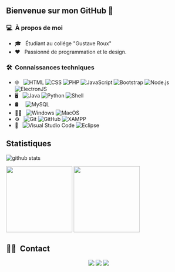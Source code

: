 ## Bienvenue sur mon GitHub 👋

### 💻 &nbsp;À propos de moi

- 🎓 &nbsp; Étudiant au collége "Gustave Roux"
- ❤️ &nbsp; Passionné de programmation et le design.

### 🛠 &nbsp;Connaissances techniques

- 🌐 &nbsp;
  ![HTML](https://img.shields.io/badge/-HTML-333333?style=flat-square&logo=HTML5)
  ![CSS](https://img.shields.io/badge/-CSS-333333?style=flat-square&logo=CSS3&logoColor=1572B6)
  ![PHP](https://img.shields.io/badge/-PHP-333333?style=flat-square&logo=php)
  ![JavaScript](https://img.shields.io/badge/-JavaScript-333333??style=flat-square&logo=javascript)
  ![Bootstrap](https://img.shields.io/badge/-Bootstrap-333333?style=flat-square&logo=bootstrap&logoColor=563D7C)
  ![Node.js](https://img.shields.io/badge/-Node.js-333333?style=flat-square&logo=node.js)
  ![ElectronJS](https://img.shields.io/badge/-ElectronJS-333333?style=flat-square&logo=electron)
- 🖥️ &nbsp;
  ![Java](https://img.shields.io/badge/-Java-333333?style=flat-square&logo=java)
  ![Python](https://img.shields.io/badge/-Python-333333?style=flat-square&logo=python)
  ![Shell](https://img.shields.io/badge/-Shell-333333?style=flat-square&logo=gnu-bash)
- 🛢 &nbsp;&nbsp;&nbsp;
  ![MySQL](https://img.shields.io/badge/-MySQL-333333?style=flat-square&logo=mysql)
- 👨‍💻 &nbsp;
  ![Windows](https://img.shields.io/badge/-Windows-333333?style=flat-square&logo=windows)
  ![MacOS](https://img.shields.io/badge/-MacOS-333333?style=flat-square&logo=macos)
- ⚙️ &nbsp;
  ![Git](https://img.shields.io/badge/-Git-333333?style=flat-square&logo=git)
  ![GitHub](https://img.shields.io/badge/-GitHub-333333?style=flat-square&logo=github)
  ![XAMPP](https://img.shields.io/badge/-Xampp-333333?style=flat-square&logo=xampp&logoColor=007ACC)
- 🔧 &nbsp;
  ![Visual Studio Code](https://img.shields.io/badge/-Visual%20Studio%20Code-333333?style=flat-square&logo=visual-studio-code&logoColor=007ACC)
  ![Eclipse](https://img.shields.io/badge/-Eclipse-333333?style=flat-square&logo=eclipse&logoColor=007ACC)

## Statistiques
![github stats](https://github-readme-stats.vercel.app/api/top-langs/?username=iyed-dev&theme=tokyonigh)

<p>
  <img height="180em" src="https://github-readme-stats.vercel.app/api?username=iyed-dev&show_icons=true&theme=radical" />
  <img height="180em" src="https://github-readme-stats-eight-theta.vercel.app/api/top-langs/?username=iyed-dev&theme=radical&layout=compact&exclude_lang=java+r" />
</p>

##  🤝🏻 &nbsp;Contact

<p align="center">
<a href="https://polo83.xyz"><img src="https://img.shields.io/badge/-polo83.xyz-3423A6?style=flat-square&logo=Google-Chrome&logoColor=white"/></a>
<a href="https://discord.gg/aNp5668pf2"><img src="https://img.shields.io/badge/-Polo 83%231234-5865F2?style=flat-square&logo=discord&logoColor=white"/></a>
<a href="mailto:amriiyed410@gmail.com"><img src="https://img.shields.io/badge/-amriiyed410@gmail.com-9497CE?style=flat-square&logo=protonmail&logoColor=white"/></a>
  
  
